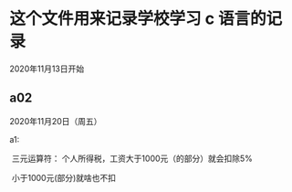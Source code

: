 # 这个文件用来记录学校学习 c 语言的记录

2020年11月13日开始



## a02

2020年11月20日（周五）



a1:

​	三元运算符：  个人所得税，工资大于1000元（的部分）就会扣除5%

​	小于1000元(部分)就啥也不扣











